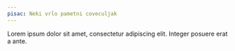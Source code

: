 ```yaml
---
pisac: Neki vrlo pametni coveculjak
---
```

Lorem ipsum dolor sit amet, consectetur adipiscing elit. Integer posuere erat a ante.